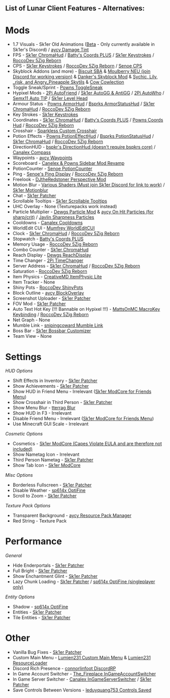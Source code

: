 ## List of Lunar Client Features - Alternatives:

# Mods
- 1.7 Visuals - Sk1er Old Animations ([Beta](https://sk1er.club/beta) - Only currently available in Sk1er's Discord) / [aycy Damage Tint](https://hypixel.net/threads/forge-1-8-9-damage-tint-v2-0.2008597/)
- FPS - [Sk1er ChromaHud](https://sk1er.club/mods/ChromaHUD) / [Batty's Coords PLUS](https://www.curseforge.com/minecraft/mc-mods/batty-ui/files/2272073) / [Sk1er Keystrokes](https://sk1er.club/mods/keystrokesmod) / [RoccoDev 5Zig Reborn](https://5zigreborn.eu/)
- CPS - [Sk1er Keystrokes](https://sk1er.club/mods/keystrokesmod) / [RoccoDev 5Zig Reborn](https://5zigreborn.eu/) / [Senoe CPS](https://ofpyt.weebly.com/189-chroma-cpsmod-20-release.html)
- Skyblock Addons (and more) - [Biscuit SBA](https://biscuit.codes/mods/skyblockaddons/downloadversion/?v=latest) & [Moulberry NEU (join Discord for working version)](https://github.com/Moulberry/NotEnoughUpdates/releases) & [Danker's Skyblock Mod](https://github.com/bowser0000/SkyblockMod/releases/download/v1.8.4/1.8.9.Danker.s.Skyblock.Mod.-.1.8.4.jar) & [Sychic, Lily, \_risk, and Angry_Pineapple Skytils](https://github.com/Skytils/SkytilsMod/releases/download/v0.0.6/Skytils-0.0.6.jar) & [Cow Cowlection](https://github.com/cow-mc/Cowlection/releases/download/v1.8.9-0.12.0/Cowlection-1.8.9-0.12.0.jar)
- Toggle Sneak/Sprint - [Powns ToggleSneak](https://download.powns.dev/togglesneak189)
- Hypixel Mods - [2Pi AutoFriend](https://2pi.pw/mods/autofriend) / [Sk1er AutoGG & AntiGG](https://sk1er.club/mods/autogg) / [2Pi AutoWho](https://2pi.pw/mods/autowho) / [Semx11 Auto TIP](https://autotip.pro/download) / [Sk1er Level Head](https://www.sk1er.club/mods/level_head)
- Armour Status - [Powns ArmorHud](https://download.powns.dev/armorhud189) / [Bsprks ArmorStatusHud](https://hypixel.net/threads/bspkrs-mods-for-1-8-9-forge.1207968/) / [Sk1er ChromaHud](https://sk1er.club/mods/ChromaHUD) / [RoccoDev 5Zig Reborn](https://5zigreborn.eu/)
- Key Strokes - [Sk1er Keystrokes](https://sk1er.club/mods/keystrokesmod)
- Coordinates - [Sk1er ChromaHud](https://sk1er.club/mods/ChromaHUD) / [Batty's Coords PLUS](https://www.curseforge.com/minecraft/mc-mods/batty-ui/files/2272073) / [Powns Coords Hud](https://download.powns.dev/coordsmod189) / [RoccoDev 5Zig Reborn](https://5zigreborn.eu/)
- Crosshair - [Sparkless Custom Crosshair](https://www.curseforge.com/minecraft/mc-mods/custom-crosshair-mod/files/2304056)
- Potion Effects - [Powns PotionEffectHud](http://www.mediafire.com/file/pas0pju90s98r6o/%255B1.8.9%255D_Powns%2527_PotionEffect_HUD_-_1.0.jar/file) / [Bsprks PotionStatusHud](https://hypixel.net/threads/bspkrs-mods-for-1-8-9-forge.1207968/) / [Sk1er ChromaHud](https://sk1er.club/mods/ChromaHUD) / [RoccoDev 5Zig Reborn](https://5zigreborn.eu/)
- DirectionHUD - [bspkr's DirectionHud (doesn't require bspkrs core)](https://github.com/ReflxctionDev/bspkrsCore/releases/tag/1.24) / [Canalex Compass](https://www.youtube.com/watch?v=Anwxqk2EAlE)
- Waypoints - [aycy Waypoints](https://www.youtube.com/watch?v=5jq5tXqwDTM)
- Scoreboard - [Canelex & Powns Sidebar Mod Revamp](https://www.youtube.com/watch?v=cn9VvT43yRs)
- PotionCounter - [Senoe PotionCounter](https://www.youtube.com/watch?v=7iYeYK2CGDo)
- Ping - [Senoe's Ping Display](https://www.youtube.com/watch?v=NAsefZXZbHQ) / [RoccoDev 5Zig Reborn](https://5zigreborn.eu/)
- Freelook - [DJtheRedstoner Perspective Mod](https://github.com/DJtheRedstoner/PerspectiveModv4/releases/)
- Motion Blur - [Various Shaders (Must join Sk1er Discord for link to work)](https://canary.discordapp.com/channels/411619823445999637/411620521382510592/702326988228263936) / [Sk1er Motionblur](https://sk1er.club/mods/motionblurmod)
- Chat - [Sk1er Patcher](https://sk1er.club/mods/patcher)
- Scrollable Tooltips - [Sk1er Scrollable Tooltips](https://www.sk1er.club/mods/text_overflow_scroll)
- UHC Overlay - None (Texturepacks work instead)
- Particle Multiplier - [Dewgs Particle Mod](https://www.youtube.com/watch?v=Um67Ca7gfn4&t=1s) & [aycy On Hit Particles (for sharp/crit)](https://youtu.be/0PPR_t-qyfw) / [Javlin Sharpness Particles](https://www.youtube.com/watch?v=UPqOL3WWhaw)
- Cooldowns - [Canalex Cooldowns](https://www.youtube.com/watch?v=if1t-gO2yfc)
- WorldEdit CUI - [Mumfrey WorldEditCUI](https://www.curseforge.com/minecraft/mc-mods/worldeditcui/files/2352911)
- Clock - [Sk1er ChromaHud](https://sk1er.club/mods/ChromaHUD) / [RoccoDev 5Zig Reborn](https://5zigreborn.eu/)
- Stopwatch - [Batty's Coords PLUS](https://www.curseforge.com/minecraft/mc-mods/batty-ui/files/2272073)
- Memory Usage - [RoccoDev 5Zig Reborn](https://5zigreborn.eu/)
- Combo Counter - [Sk1er ChromaHud](https://sk1er.club/mods/ChromaHUD)
- Reach Display - [Dewgs ReachDisplay](https://www.youtube.com/watch?v=myQKoGnCjxY)
- Time Changer - [2Pi TimeChanger](https://2pi.pw/mods/timechanger)
- Server Address - [Sk1er ChromaHud](https://sk1er.club/mods/ChromaHUD) / [RoccoDev 5Zig Reborn](https://5zigreborn.eu/)
- Saturation - [RoccoDev 5Zig Reborn](https://5zigreborn.eu/)
- Item Physics - [CreativeMD ItemPhysic Lite](https://www.curseforge.com/minecraft/mc-mods/itemphysic-lite/files/2439695)
- Item Tracker - None
- Shiny Pots - [RoccoDev ShinyPots](https://github.com/RoccoDev/ShinyPots-1.8/releases/tag/1.5)
- Block Outline - [aycy BlockOverlay](https://hypixel.net/threads/forge-1-8-9-block-overlay-v4-0-3.1417995/)
- Screenshot Uploader - [Sk1er Patcher](https://sk1er.club/mods/patcher)
- FOV Mod - [Sk1er Patcher](https://sk1er.club/mods/patcher)
- Auto Text Hot Key (!!! Bannable on Hypixel !!!) - [MattsOnMC MacroKey Keybinding](https://www.curseforge.com/minecraft/mc-mods/macrokey-keybinding/files/2659839) / [RoccoDev 5Zig Reborn](https://5zigreborn.eu/)
- Net Graph - None
- Mumble Link - [snipingcoward Mumble Link](https://www.curseforge.com/minecraft/mc-mods/mumblelink/files/2327154)
- Boss Bar - [Sk1er Bossbar Customizer](https://sk1er.club/mods/bossbar_customizer)
- Team View - None

# Settings
_HUD Options_
- Shift Effects in Inventory - [Sk1er Patcher](https://sk1er.club/mods/patcher)
- Show Achievements - [Sk1er Patcher](https://sk1er.club/mods/patcher)
- Show HUD in Friend Menu - Irrelevant ([Sk1er ModCore for Friends Menu](https://sk1er.club/modcore))
- Show Crosshair in Third Person - [Sk1er Patcher](https://sk1er.club/mods/patcher)
- Show Menu Blur - [tterrag Blur](https://www.curseforge.com/minecraft/mc-mods/blur/files/2665186)
- Show HUD in F3 - Irrelevant 
- Disable Friend Menu - Irrelevant ([Sk1er ModCore for Friends Menu](https://sk1er.club/modcore))
- Use Minecraft GUI Scale - Irrelevant

_Cosmetic Options_
- Cosmetics - [Sk1er ModCore (Capes Violate EULA and are therefore not included)](https://sk1er.club/modcore)
- Show Nametag Icon - Irrelevant
- Third Person Nametag - [Sk1er Patcher](https://sk1er.club/mods/patcher)
- Show Tab Icon - [Sk1er ModCore](https://sk1er.club/modcore)

_Misc Options_
- Borderless Fullscreen - [Sk1er Patcher](https://sk1er.club/mods/patcher)
- Disable Weather - [sp614x OptiFine](https://optifine.net/adloadx?f=preview_OptiFine_1.8.9_HD_U_M5_pre2.jar)
- Scroll to Zoom - [Sk1er Patcher](https://sk1er.club/mods/patcher)

_Texture Pack Options_
- Transparent Background - [aycy Resource Pack Manager](https://www.youtube.com/watch?v=OQZFWrrEcYM)
- Red String - Texture Pack

# Performance
_General_
- Hide Enderportals - [Sk1er Patcher](https://sk1er.club/mods/patcher)
- Full Bright - [Sk1er Patcher](https://sk1er.club/mods/patcher)
- Show Enchantment Glint - [Sk1er Patcher](https://sk1er.club/mods/patcher)
- Lazy Chunk Loading - [Sk1er Patcher](https://sk1er.club/mods/patcher) / [sp614x OptiFine (singleplayer only)](https://optifine.net/adloadx?f=preview_OptiFine_1.8.9_HD_U_M5_pre2.jar)

_Entity Options_
- Shadow - [sp614x OptiFine](https://optifine.net/adloadx?f=preview_OptiFine_1.8.9_HD_U_M5_pre2.jar)
- Entities - [Sk1er Patcher](https://sk1er.club/mods/patcher)
- Tile Entities - [Sk1er Patcher](https://sk1er.club/mods/patcher)

# Other
- Vanilla Bug Fixes - [Sk1er Patcher](https://sk1er.club/mods/patcher)
- Custom Main Menu - [Lumien231 Custom Main Menu](https://www.curseforge.com/minecraft/mc-mods/custom-main-menu/files/2280558) & [Lumien231 ResourceLoader](https://www.curseforge.com/minecraft/mc-mods/resource-loader/files/2271089)
- Discord Rich Presence - [connorlinfoot DiscordRP](https://hypixel.net/threads/forge-1-8-9-discordrp-rich-presence-for-minecraft-hypixel.1573606/)
- In Game Account Switcher - [The_Fireplace InGameAccountSwitcher](https://www.curseforge.com/minecraft/mc-mods/in-game-account-switcher/files/2363885)
- In Game Server Switcher - [Canalex InGameServerSwitcher](https://www.youtube.com/watch?v=04EangMQd7I) / [Sk1er Patcher](https://sk1er.club/mods/patcher)
- Save Controls Between Versions - [leduyquang753 Controls Saved](https://hypixel.net/threads/forge-1-8-9-controls-saved-%E2%80%93-save-controls-as-presets.2010689/)
